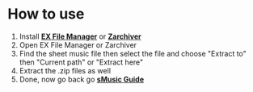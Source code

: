 # How to use

1. Install [**EX File Manager**](https://play.google.com/store/apps/details?id=com.ace.ex.file.manager) or [**Zarchiver**](https://play.google.com/store/apps/details?id=ru.zdevs.zarchiver)
2. Open EX File Manager or Zarchiver
3. Find the sheet music file then select the file and choose "Extract to" then "Current path" or "Extract here"
4. Extract the .zip files as well
5. Done, now go back go [**sMusic Guide**](https://telegra.ph/sMusic-Guide-07-13)
